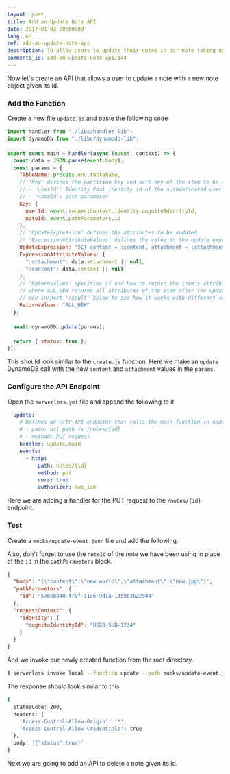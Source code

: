 ```yaml
---
layout: post
title: Add an Update Note API
date: 2017-01-02 00:00:00
lang: en
ref: add-an-update-note-api
description: To allow users to update their notes in our note taking app, we are going to add an update note PUT API. To do this we will add a new Lambda function to our Serverless Framework project. The Lambda function will update a user’s note in the DynamoDB table.
comments_id: add-an-update-note-api/144
---
```


Now let's create an API that allows a user to update a note with a new note object given its id.

### Add the Function

<img class="code-marker" src="/assets/s.png" />Create a new file `update.js` and paste the following code

``` javascript
import handler from "./libs/handler-lib";
import dynamoDb from "./libs/dynamodb-lib";

export const main = handler(async (event, context) => {
  const data = JSON.parse(event.body);
  const params = {
    TableName: process.env.tableName,
    // 'Key' defines the partition key and sort key of the item to be updated
    // - 'userId': Identity Pool identity id of the authenticated user
    // - 'noteId': path parameter
    Key: {
      userId: event.requestContext.identity.cognitoIdentityId,
      noteId: event.pathParameters.id
    },
    // 'UpdateExpression' defines the attributes to be updated
    // 'ExpressionAttributeValues' defines the value in the update expression
    UpdateExpression: "SET content = :content, attachment = :attachment",
    ExpressionAttributeValues: {
      ":attachment": data.attachment || null,
      ":content": data.content || null
    },
    // 'ReturnValues' specifies if and how to return the item's attributes,
    // where ALL_NEW returns all attributes of the item after the update; you
    // can inspect 'result' below to see how it works with different settings
    ReturnValues: "ALL_NEW"
  };

  await dynamoDb.update(params);

  return { status: true };
});
```

This should look similar to the `create.js` function. Here we make an `update` DynamoDB call with the new `content` and `attachment` values in the `params`.

### Configure the API Endpoint

<img class="code-marker" src="/assets/s.png" />Open the `serverless.yml` file and append the following to it.

``` yaml
  update:
    # Defines an HTTP API endpoint that calls the main function in update.js
    # - path: url path is /notes/{id}
    # - method: PUT request
    handler: update.main
    events:
      - http:
          path: notes/{id}
          method: put
          cors: true
          authorizer: aws_iam
```

Here we are adding a handler for the PUT request to the `/notes/{id}` endpoint.

### Test

<img class="code-marker" src="/assets/s.png" />Create a `mocks/update-event.json` file and add the following.

Also, don't forget to use the `noteId` of the note we have been using in place of the `id` in the `pathParameters` block.

``` json
{
  "body": "{\"content\":\"new world\",\"attachment\":\"new.jpg\"}",
  "pathParameters": {
    "id": "578eb840-f70f-11e6-9d1a-1359b3b22944"
  },
  "requestContext": {
    "identity": {
      "cognitoIdentityId": "USER-SUB-1234"
    }
  }
}
```

And we invoke our newly created function from the root directory.

``` bash
$ serverless invoke local --function update --path mocks/update-event.json
```

The response should look similar to this.

``` bash
{
  statusCode: 200,
  headers: {
    'Access-Control-Allow-Origin': '*',
    'Access-Control-Allow-Credentials': true
  },
  body: '{"status":true}'
}
```

Next we are going to add an API to delete a note given its id.
